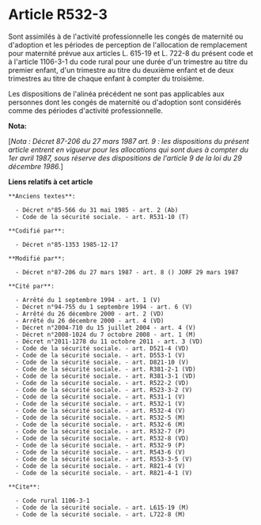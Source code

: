 # Article R532-3

Sont assimilés à de l'activité professionnelle les congés de maternité ou d'adoption et les périodes de perception de
l'allocation de remplacement pour maternité prévue aux articles L. 615-19 et L. 722-8 du présent code et à l'article 1106-3-1
du code rural pour une durée d'un trimestre au titre du premier enfant, d'un trimestre au titre du deuxième enfant et de deux
trimestres au titre de chaque enfant à compter du troisième.

Les dispositions de l'alinéa précédent ne sont pas applicables aux personnes dont les congés de maternité ou d'adoption sont
considérés comme des périodes d'activité professionnelle.

**Nota:**

[*Nota : Décret 87-206 du 27 mars 1987 art. 9 : les dispositions du présent article entrent en vigueur pour les allocations
qui sont dues à compter du 1er avril 1987, sous réserve des dispositions de l'article 9 de la loi du 29 décembre 1986.*]

**Liens relatifs à cet article**

	**Anciens textes**:

	  - Décret n°85-566 du 31 mai 1985 - art. 2 (Ab)
	  - Code de la sécurité sociale. - art. R531-10 (T)

	**Codifié par**:

	  - Décret n°85-1353 1985-12-17

	**Modifié par**:

	  - Décret n°87-206 du 27 mars 1987 - art. 8 () JORF 29 mars 1987

	**Cité par**:

	  - Arrêté du 1 septembre 1994 - art. 1 (V)
	  - Décret n°94-755 du 1 septembre 1994 - art. 6 (V)
	  - Arrêté du 26 décembre 2000 - art. 2 (VD)
	  - Arrêté du 26 décembre 2000 - art. 4 (VD)
	  - Décret n°2004-710 du 15 juillet 2004 - art. 4 (V)
	  - Décret n°2008-1024 du 7 octobre 2008 - art. 1 (M)
	  - Décret n°2011-1278 du 11 octobre 2011 - art. 3 (VD)
	  - Code de la sécurité sociale. - art. D521-4 (VD)
	  - Code de la sécurité sociale. - art. D553-1 (V)
	  - Code de la sécurité sociale. - art. D821-10 (V)
	  - Code de la sécurité sociale. - art. R381-2-1 (VD)
	  - Code de la sécurité sociale. - art. R381-3-1 (VD)
	  - Code de la sécurité sociale. - art. R522-2 (VD)
	  - Code de la sécurité sociale. - art. R523-3-2 (V)
	  - Code de la sécurité sociale. - art. R531-1 (V)
	  - Code de la sécurité sociale. - art. R532-1 (V)
	  - Code de la sécurité sociale. - art. R532-4 (V)
	  - Code de la sécurité sociale. - art. R532-5 (M)
	  - Code de la sécurité sociale. - art. R532-6 (M)
	  - Code de la sécurité sociale. - art. R532-7 (P)
	  - Code de la sécurité sociale. - art. R532-8 (VD)
	  - Code de la sécurité sociale. - art. R532-9 (P)
	  - Code de la sécurité sociale. - art. R543-6 (V)
	  - Code de la sécurité sociale. - art. R553-3-5 (V)
	  - Code de la sécurité sociale. - art. R821-4 (V)
	  - Code de la sécurité sociale. - art. R821-4-1 (V)

	**Cite**:

	  - Code rural 1106-3-1
	  - Code de la sécurité sociale. - art. L615-19 (M)
	  - Code de la sécurité sociale. - art. L722-8 (M)
